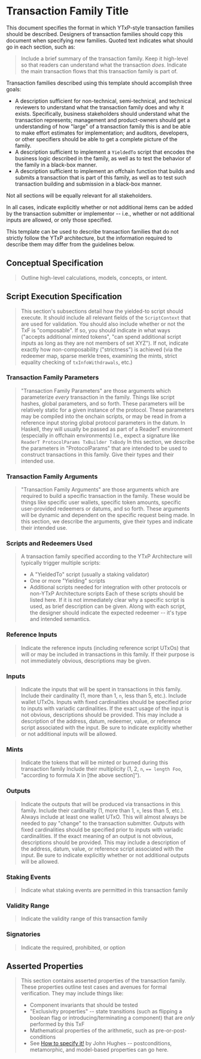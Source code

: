 # Transaction Family Title

This document specifies the format in which YTxP-style transaction families should be described.
Designers of transaction families should copy this document when specifying new families.
Quoted text indicates what should go in each section, such as:

> Include a brief summary of the transaction family.
> Keep it high-level so that readers can understand what the transaction _does_.
> Indicate the main transaction flows that this transaction family is part of.

Transaction families described using this template should accomplish three goals:

- A description sufficient for non-technical, semi-technical, and technical reviewers to understand what the transaction family does and why it exists.
  Specifically, business stakeholders should understand what the transaction represents; management and product-owners should get a understanding of how "large" of a transaction family this is and be able to make effort estimates for implementation; and auditors, developers, or other specifiers should be able to get a complete picture of the family.
- A description sufficient to implement a `YieldedTo` script that encodes the business logic described in the family, as well as to test the behavior of the family in a black-box manner.
- A description sufficient to implement an offchain function that builds and submits a transaction that is part of this family, as well as to test such transaction building and submission in a black-box manner.

Not all sections will be equally relevant for all stakeholders.

In all cases, indicate explicitly whether or not additional items can be added by the transaction submitter or implementor -- i.e., whether or not additional inputs are allowed, or only those specified.

This template can be used to describe transaction families that do not strictly follow the YTxP architecture, but the information required to describe them may differ from the guidelines below.

## Conceptual Specification

> Outline high-level calculations, models, concepts, or intent.

## Script Execution Specification

> This section's subsections detail how the yielded-to script should execute.
> It should include all relevant fields of the `ScriptContext` that are used for validation.
> You should also include whether or not the TxF is "composable".
> If so, you should indicate in what ways ("accepts additional minted tokens", "can spend additional script inputs as long as they are not members of set XYZ").
> If not, indicate exactly how non-composability ("strictness") is achieved (via the redeemer map, sparse merkle trees, examining the mints, strict equality checking of `txInfoWithdrawals`, etc.)

### Transaction Family Parameters

> "Transaction Family Parameters" are those arguments which parameterize _every_ transaction in the family.
> Things like script hashes, global parameters, and so forth.
> These parameters will be relatively static for a given instance of the protocol.
> These parameters may be compiled into the onchain scripts, or may be read in from a reference input storing global protocol parameters in the datum.
> In Haskell, they will usually be passed as part of a ReaderT environment (especially in offchain environments)
> I.e., expect a signature like
> `ReaderT ProtocolParams TxBuilder TxBody`
> In this section, we describe the parameters in "ProtocolParams" that are intended to be used to construct transactions in this family.
> Give their types and their intended use.

### Transaction Family Arguments

> "Transaction Family Arguments" are those arguments which are required to build a specific transaction in the family.
> These would be things like specific user wallets, specific token amounts, specific user-provided redeemers or datums, and so forth.
> These arguments will be dynamic and dependent on the specific request being made.
> In this section, we describe the arguments, give their types and indicate their intended use.

### Scripts and Redeemers Used

> A transaction family specified according to the YTxP Architecture will typically trigger multiple scripts:
>
> - A "YieldedTo" script (usually a staking validator)
> - One or more "Yielding" scripts
> - Additional scripts needed for integration with other protocols or non-YTxP Architecture scripts
> Each of these scripts should be listed here.
> If it is not immediately clear why a specific script is used, as brief description can be given.
> Along with each script, the designer should indicate the expected redeemer -- it's type and intended semantics.

### Reference Inputs

> Indicate the reference inputs (including reference script UTxOs) that will or may be included in transactions in this family.
> If their purpose is not immediately obvious, descriptions may be given.

### Inputs

> Indicate the inputs that will be spent in transactions in this family.
> Include their cardinality (1, more than 1, `n`, less than 5, etc.).
> Include wallet UTxOs.
> Inputs with fixed cardinalities should be specified prior to inputs with variadic cardinalities.
> If the exact usage of the input is not obvious, descriptions should be provided.
> This may include a description of the address, datum, redeemer, value, or reference script associated with the input.
> Be sure to indicate explicitly whether or not additional inputs will be allowed.

### Mints

> Indicate the tokens that will be minted or burned during this transaction family
> Include their multiplicity (1, 2, `n`, `== length Foo`, "according to formula X in [the above section]").

### Outputs

> Indicate the outputs that will be produced via transactions in this family.
> Include their cardinality (1, more than 1, `n`, less than 5, etc.).
> Always include at least one wallet UTxO.
> This will almost always be needed to pay "change" to the transaction submitter.
> Outputs with fixed cardinalities should be specified prior to inputs with variadic cardinalities.
> If the exact meaning of an output is not obvious, descriptions should be provided.
> This may include a description of the address, datum, value, or reference script associated with the input.
> Be sure to indicate explicitly whether or not additional outputs will be allowed.

### Staking Events

> Indicate what staking events are permitted in this transaction family

### Validity Range

> Indicate the validity range of this transaction family

### Signatories

> Indicate the required, prohibited, or option

## Asserted Properties

> This section contains asserted properties of the transaction family.
> These properties outline test cases and avenues for formal verification.
> They may include things like:
>
> - Component invariants that should be tested
> - "Exclusivity properties" -- state transitions (such as flipping a boolean flag or introducing/terminating a component) that are _only_ performed by this TxF
> - Mathematical properties of the arithmetic, such as pre-or-post-conditions
> - See [How to specify it!](https://research.chalmers.se/publication/517894/file/517894_Fulltext.pdf) by John Hughes -- postconditions, metamorphic, and model-based properties can go here.
